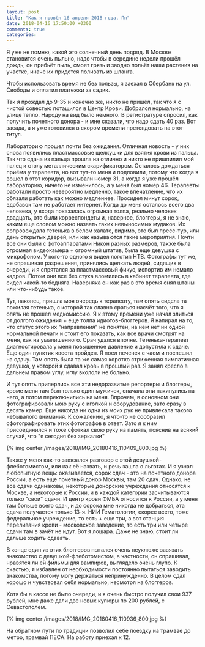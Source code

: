 ```yaml
---
layout: post
title: "Как я провёл 16 апреля 2018 года, Пн"
date: 2018-04-16 17:50:00 +0300
comments: true
categories: 
---
```



Я уже не помню, какой это солнечный день подряд. В Москве становится очень пыльно, надо чтобы в середине недели прошёл дождь, он прибьёт пыль, смоет грязь и заодно польёт наши растения на участке, иначе их придется поливать из шланга.

Чтобы использовать время не без пользы, я заехал в Сбербанк на ул. Свободы и оплатил платежки за садик.

Так я прождал до 9-35 и конечно же, никто не пришёл, так что я с чистой совестью потащился в Центр Крови. Добрался нормально, на улице тепло. Народу на вид было немного. В регистратуре спросил, как получить почетного донора - и мне сказали, что надо сдать 40 раз. Вот засада, а я уже готовился в скором времени претендовать на этот титул. 

Лабораторию прошел почти без ожидания. Отличная новость - у них снова появились пластмассовые щелкушки для взятия крови из пальца. Так что сдача из пальца прошла на отлично и никто не пришпилил мой палец к столу металлическим скарификатором. Осталось дождаться приёма у терапевта, но вот тут-то меня и подловили, потому что когда я вошел в этот коридор, вызывали номер 31, а когда я уже прошёл лабораторию, ничего не изменилось, а у меня был номер 46. Терапевты работали просто невероятно медленно, такое впечатление, что их обязали работать как можно медленнее. Просидел минут сорок, вдобавок там не работает интернет. Когда до меня осталось всего два человека, у входа показалась огромная толпа, реально человек двадцать, это были корреспондеты и, наверное, блоггеры, я не знаю, каким еще словом можно назвать таких невыносимых мудаков. Их сопровождала тетенька в белом халате, видимо, это был пресс-тур, или день открытых дверей, или как называются такие мероприятия. Почти все они были с фотоаппаратами Никон разных размеров, также была огромная видеокамера + огромный штатив, была еще девушка с микрофоном. У кого-то одного я видел логотип НТВ. Фотографы тут же, не спрашивая разрешения, принялись щелкать людей, сидящих в очереди, и я спрятался за пластмассовый фикус, испортив им немало кадров. Потом они все без стука вломились в кабинет терапевта, где сидел какой-то бедняга. Наверняка он как раз в это время снял штаны или что-нибудь такое.

Тут, наконец, пришла моя очередь к терапевту, там опять сидела та пожилая тетенька, с которой так славно сраться насчёт того, что я опять не прошел медкомиссию. Я к этому времени уже начал злиться от долгого ожидания + еще толпа идиотов-блоггеров. Я напирал на то, что статус этого их "направления" не понятен, на нем нет ни одной нормальной печати и стоит его показать, как все врачи смотрят на меня, как на умалишенного. Срач удался вполне. Тетенька-терапевт диагностировала у меня повышенное давление и допустила к сдаче. Еще один пунктик квеста пройден. Я поел печенек с чаем и поспешил на сдачу. Там опять была та же самая коротко стриженная симпатичная девушка, у которой я сдавал кровь в прошлый раз. Я занял кресло в дальнем правом углу, иглу вкололи не больно.

И тут опять приперлись все эти недоразвитые репортеры и блоггеры, кроме меня там был только один мужичок, сначала они накинулись на него, а потом переключились на меня. Впрочем, в основном они фотографировали мою руку с иголкой и оборудование, зато сразу в десять камер. Еще никогда ни одна из моих рук не привлекала такого небывалого внимания. К сожалению, я что-то не сообразил сфотографировать этих фотографов в ответ. Зато я к ним присоединился и тоже сфоткал свою руку на память, пояснив на всякий случай, что "я сегодня без зеркалки"

{% img center /images/2018/IMG_20180416_110409_800.jpg %}

Также у меня как-то завязался разговор с этой девушкой-флеботомистом, или как её назвать, и речь зашла о льготах. И я узнал любопытную вещь: оказывается, сорок сдач - это на почетного донора России, а есть еще почетный донор Москвы, там 20 сдач. Однако, не все сдачи одинаковы, некоторые донорские учреждения относятся к Москве, а некоторые к России, и в каждой категории засчитываются только "свои" сдачи. И центр крови ФМБА относится к России, а у меня там больше всего сдач, и до сорока мне никогда не добраться, эта сдача получается только 13-я. НИИ Гематологии, скорее всего, тоже федеральное учреждение, то есть + еще три, а вот станция переливания крови - московское заведение, то есть три или четыре сдачи там в зачёт не идут. Вот я лошара. Даже не знаю, стоит ли дальше ходить сдавать.

В конце один из этих блоггеров пытался очень неуклюже завязать знакомство с девушкой-флеботомистом, в частности, он спрашивал, нравятся ли ей фильмы для вампиров, выглядело очень глупо. К счастью, я избавлен от необходимости постоянно пытаться заводить знакомства, потому могу держаться непринужденно. В целом сдал хорошо и чувствовал себя нормально, несмотря на блоггеров.

Хотя бы в кассе не было очереди, и я очень быстро получил свои 937 рублей, мне даже дали две новых купюры по 200 рублей, с Севастополем.

{% img center /images/2018/IMG_20180416_110936_800.jpg %}

На обратном пути по традиции позволил себе поездку на трамвае до метро, трамвай ПЕСА. На работу приехал к 12.